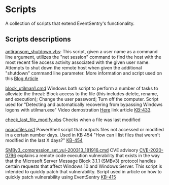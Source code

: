 # Scripts
A collection of scripts that extend EventSentry's functionality.

## Scripts descriptions
[antiransom_shutdown.vbs](antiransom_shutdown.vbs): This script, given a user name as a command line argument,  utilizes the "net session" command to find the host with the most recent file access activity associated with the given user name.
Attempts to shut down the remote host when given the additional "shutdown" command line parameter. More information and script used on this [Blog Article](https://www.eventsentry.com/blog/2016/09/defeating-ransomware-with-eventsentry-remediation.html)

[block_utilman1.cmd](block_utilman1.cmd)  Windows bath script to perform a number of tasks to alleviate the threat: Block access to the file (this includes delete, rename, and execution); Change the user password; Turn off the computer. Script used for "Detecting and automatically recovering from bypassing Windows logons with utilman.exe" Video demostration [Here](https://www.eventsentry.com/videos/Final.mp4) link article [KB-433](https://www.eventsentry.com/kb/433).

[check_last_file_modify.vbs](check_last_file_modify.vbs) Checks when a file was last modified

[noaccfiles.ps1](noaccfiles.ps1) PowerShell script that outputs files not accessed or modified in a certain number days. Used in KB 454 "How can I list files that weren't modified in the last X days?" [KB-454](https://www.eventsentry.com/kb/454)

[SMBv3_compression_set_vul-200313_181916.cmd](SMBv3_compression_set_vul-200313_181916.cmd) CVE advisory [CVE-2020-0796](https://cve.mitre.org/cgi-bin/cvename.cgi?name=CVE-2020-0796) explains a remote code execution vulnerability that exists in the way that the Microsoft Server Message Block 3.1.1 (SMBv3) protocol handles certain requests that affect Windows 10 and Windows Server. This script is intended to quickly patch that vulnerability. Script used in article on how to quickly patch vulnerability using EventSentry [KB-415](https://www.eventsentry.com/kb/415)
